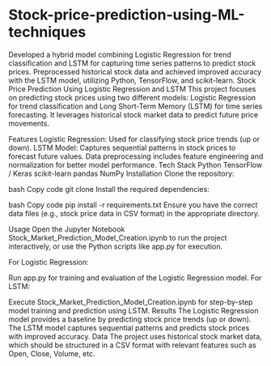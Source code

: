 # Stock-price-prediction-using-ML-techniques
Developed a hybrid model combining Logistic Regression for trend classification and LSTM for capturing time series patterns to predict stock prices. Preprocessed historical stock data and achieved improved accuracy with the LSTM model, utilizing Python, TensorFlow, and scikit-learn.
Stock Price Prediction Using Logistic Regression and LSTM
This project focuses on predicting stock prices using two different models: Logistic Regression for trend classification and Long Short-Term Memory (LSTM) for time series forecasting. It leverages historical stock market data to predict future price movements.

Features
Logistic Regression: Used for classifying stock price trends (up or down).
LSTM Model: Captures sequential patterns in stock prices to forecast future values.
Data preprocessing includes feature engineering and normalization for better model performance.
Tech Stack
Python
TensorFlow / Keras
scikit-learn
pandas
NumPy
Installation
Clone the repository:

bash
Copy code
git clone <repository-url>
Install the required dependencies:

bash
Copy code
pip install -r requirements.txt
Ensure you have the correct data files (e.g., stock price data in CSV format) in the appropriate directory.

Usage
Open the Jupyter Notebook Stock_Market_Prediction_Model_Creation.ipynb to run the project interactively, or use the Python scripts like app.py for execution.

For Logistic Regression:

Run app.py for training and evaluation of the Logistic Regression model.
For LSTM:

Execute Stock_Market_Prediction_Model_Creation.ipynb for step-by-step model training and prediction using LSTM.
Results
The Logistic Regression model provides a baseline by predicting stock price trends (up or down).
The LSTM model captures sequential patterns and predicts stock prices with improved accuracy.
Data
The project uses historical stock market data, which should be structured in a CSV format with relevant features such as Open, Close, Volume, etc.
